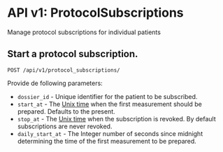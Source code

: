 API v1: ProtocolSubscriptions
==============

Manage protocol subscriptions for individual patients

## Start a protocol subscription.

    POST /api/v1/protocol_subscriptions/

Provide de following parameters:

 * `dossier_id`     - Unique identifier for the patient to be subscribed.
 * `start_at`       - The [Unix time](http://en.wikipedia.org/wiki/Unix_time) when the first measurement should be prepared. Defaults to the present.
 * `stop_at`        - The [Unix time](http://en.wikipedia.org/wiki/Unix_time) when the subscription is revoked. By default subscriptions are never revoked.
 * `daily_start_at` - The Integer number of seconds since midnight determining the time of the first measurement to be prepared.

